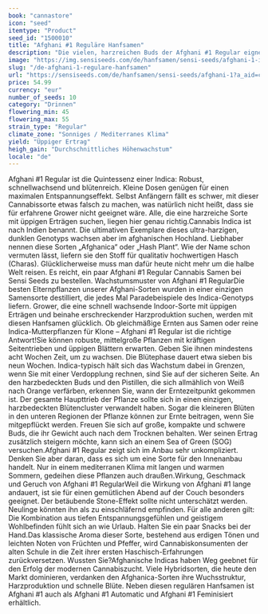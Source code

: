 ```yaml
---
book: "cannastore"
icon: "seed"
itemtype: "Product"
seed_id: "1500010"
title: "Afghani #1 Reguläre Hanfsamen"
description: "Die vielen, harzreichen Buds der Afghani #1 Regular eignen sich perfekt für die Produktion von Haschisch. Doch Vorsicht: Ausgeprägter Indica-Stone-Effekt!"
image: "https://img.sensiseeds.com/de/hanfsamen/sensi-seeds/afghani-1-image.png"
slug: "/de-afghani-1-regulare-hanfsamen"
url: "https://sensiseeds.com/de/hanfsamen/sensi-seeds/afghani-1?a_aid=cannastore"
price: 54.99
currency: "eur"
number_of_seeds: 10
category: "Drinnen"
flowering_min: 45
flowering_max: 55
strain_type: "Regular"
climate_zone: "Sonniges / Mediterranes Klima"
yield: "Üppiger Ertrag"
heigh_gain: "Durchschnittliches Höhenwachstum"
locale: "de"
---
```

Afghani #1 Regular ist die Quintessenz einer Indica: Robust, schnellwachsend und blütenreich. Kleine Dosen genügen für einen maximalen Entspannungseffekt. Selbst Anfängern fällt es schwer, mit dieser Cannabissorte etwas falsch zu machen, was natürlich nicht heißt, dass sie für erfahrene Grower nicht geeignet wäre. Alle, die eine harzreiche Sorte mit üppigen Erträgen suchen, liegen hier genau richtig.Cannabis Indica ist nach Indien benannt. Die ultimativen Exemplare dieses ultra-harzigen, dunklen Genotyps wachsen aber im afghanischen Hochland. Liebhaber nennen diese Sorten „Afghanica“ oder „Hash Plant“. Wie der Name schon vermuten lässt, liefern sie den Stoff für qualitativ hochwertigen Hasch (Charas). Glücklicherweise muss man dafür heute nicht mehr um die halbe Welt reisen. Es reicht, ein paar Afghani #1 Regular Cannabis Samen bei Sensi Seeds zu bestellen. Wachstumsmuster von Afghani #1 RegularDie besten Elternpflanzen unserer Afghani-Sorten wurden in einer einzigen Samensorte destilliert, die jedes Mal Paradebeispiele des Indica-Genotyps liefern. Grower, die eine schnell wachsende Indoor-Sorte mit üppigen Erträgen und beinahe erschreckender Harzproduktion suchen, werden mit diesen Hanfsamen glücklich. Ob gleichmäßige Ernten aus Samen oder reine Indica-Mutterpflanzen für Klone – Afghani #1 Regular ist die richtige Antwort!Sie können robuste, mittelgroße Pflanzen mit kräftigen Seitentrieben und üppigen Blättern erwarten. Geben Sie ihnen mindestens acht Wochen Zeit, um zu wachsen. Die Blütephase dauert etwa sieben bis neun Wochen. Indica-typisch hält sich das Wachstum dabei in Grenzen, wenn Sie mit einer Verdopplung rechnen, sind Sie auf der sicheren Seite. An den harzbedeckten Buds und den Pistillen, die sich allmählich von Weiß nach Orange verfärben, erkennen Sie, wann der Erntezeitpunkt gekommen ist. Der gesamte Haupttrieb der Pflanze sollte sich in einen einzigen, harzbedeckten Blütencluster verwandelt haben. Sogar die kleineren Blüten in den unteren Regionen der Pflanze können zur Ernte beitragen, wenn Sie mitgepflückt werden. Freuen Sie sich auf große, kompakte und schwere Buds, die ihr Gewicht auch nach dem Trocknen behalten. Wer seinen Ertrag zusätzlich steigern möchte, kann sich an einem Sea of Green (SOG) versuchen.Afghani #1 Regular zeigt sich im Anbau sehr unkompliziert. Denken Sie aber daran, dass es sich um eine Sorte für den Innenanbau handelt. Nur in einem mediterranen Klima mit langen und warmen Sommern, gedeihen diese Pflanzen auch draußen.Wirkung, Geschmack und Geruch von Afghani #1 RegularWeil die Wirkung von Afghani #1 lange andauert, ist sie für einen gemütlichen Abend auf der Couch besonders geeignet. Der betäubende Stone-Effekt sollte nicht unterschätzt werden. Neulinge könnten ihn als zu einschläfernd empfinden. Für alle anderen gilt: Die Kombination aus tiefen Entspannungsgefühlen und geistigem Wohlbefinden fühlt sich an wie Urlaub. Halten Sie ein paar Snacks bei der Hand.Das klassische Aroma dieser Sorte, bestehend aus erdigen Tönen und leichten Noten von Früchten und Pfeffer, wird Cannabiskonsumenten der alten Schule in die Zeit ihrer ersten Haschisch-Erfahrungen zurückversetzen. Wussten Sie?Afghanische Indicas haben Weg geebnet für den Erfolg der modernen Cannabiszucht. Viele Hybridsorten, die heute den Markt dominieren, verdanken den Afghanica-Sorten ihre Wuchsstruktur, Harzproduktion und schnelle Blüte. Neben diesen regulären Hanfsamen ist Afghani #1 auch als Afghani #1 Automatic und Afghani #1 Feminisiert erhältlich.
